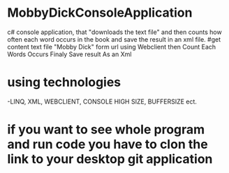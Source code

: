 # MobbyDickConsoleApplication
c# console application, that "downloads the text file" and then counts how often each word occurs in the book  and save the result in an xml file.
#get content text file "Mobby Dick" form url using Webclient then Count Each Words Occurs Finaly Save result As an Xml
# using technologies
-LINQ, XML, WEBCLIENT, CONSOLE HIGH SIZE, BUFFERSIZE ect.
# if you want to see whole program and run code you have to clon the link to your desktop git application
